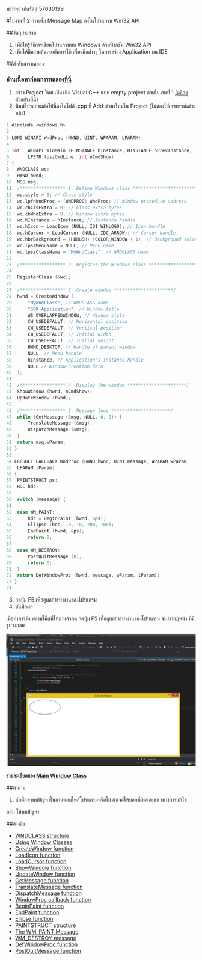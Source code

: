 
พรทิพย์  เกิดรัตนฺ์  57030199

#ใบงานที่ 2 การเพิ่ม Message Map ลงในโปรแกรม Win32 API

##วัตถุประสงค์

1. เพื่อให้รู้วิธีการเขียนโปรแกรมบน Windows ด้วยฟังก์ชัน Win32 API
1. เพื่อให้มีความคุ้นเคยกับการใช้เครื่องมือต่างๆ ในการสร้าง Application บน IDE

##ลำดับการทดลอง
### อ่านเนื้อหาก่อนการทดลอง[ที่นี่](https://github.com/Desktop-Programming-Lab-2559/LAB-02/blob/master/LabIntro.md)
1. สร้าง Project ใหม่ เป็นชนิด Visual C++ แบบ empty project ตามใบงานที่ 1 [ (คลิกดูตัวอย่างที่นี่)](https://github.com/Desktop-Programming-Lab-2559/LAB-01#%E0%B8%A5%E0%B8%B3%E0%B8%94%E0%B8%B1%E0%B8%9A%E0%B8%81%E0%B8%B2%E0%B8%A3%E0%B8%97%E0%B8%94%E0%B8%A5%E0%B8%AD%E0%B8%87)
2. พิมพ์โปรแกรมต่อไปนี้ลงไนไฟล์ .cpp ที่ Add เข้ามาใหม่ใน Project  (ไม่ต้องใส่เลขบรรทัดข้างหน้า)

```c 
1 #include <windows.h>
2
3 LONG WINAPI WndProc (HWND, UINT, WPARAM, LPARAM);
4
5 int 	WINAPI WinMain (HINSTANCE hInstance, HINSTANCE hPrevInstance,
6     	LPSTR lpszCmdLine, int nCmdShow)
7 {
8 	WNDCLASS wc;
9  	HWND hwnd;
10 	MSG msg;
11 	/***************** 1. Define Windows class ****************************/
12 	wc.style = 0; // Class style
13 	wc.lpfnWndProc = (WNDPROC) WndProc; // Window procedure address
14 	wc.cbClsExtra = 0; // Class extra bytes
15 	wc.cbWndExtra = 0; // Window extra bytes
16 	wc.hInstance = hInstance; // Instance handle
17 	wc.hIcon = LoadIcon (NULL, IDI_WINLOGO); // Icon handle
18 	wc.hCursor = LoadCursor (NULL, IDC_ARROW); // Cursor handle
19 	wc.hbrBackground = (HBRUSH) (COLOR_WINDOW + 1); // Background color
20 	wc.lpszMenuName = NULL; // Menu name
21 	wc.lpszClassName = "MyWndClass"; // WNDCLASS name
22
23 	/***************** 2. Register the Windows class **********************/
24
25 	RegisterClass (&wc);
26
27 	/***************** 3. Create window **********************/
28 	hwnd = CreateWindow (
29 		"MyWndClass", // WNDCLASS name
30 		"SDK Application", // Window title
31 		WS_OVERLAPPEDWINDOW, // Window style
32 		CW_USEDEFAULT, // Horizontal position
33 		CW_USEDEFAULT, // Vertical position
34 		CW_USEDEFAULT, // Initial width
35 		CW_USEDEFAULT, // Initial height
36 		HWND_DESKTOP, // Handle of parent window
37 		NULL, // Menu handle
38 		hInstance, // Application's instance handle
39 		NULL // Window-creation data
40 	);
41
42 	/***************** 4. Display the window **********************/
43 	ShowWindow (hwnd, nCmdShow);
44 	UpdateWindow (hwnd);
45
46 	/***************** 5. Message loop **********************/
47 	while (GetMessage (&msg, NULL, 0, 0)) {
48 		TranslateMessage (&msg);
49 		DispatchMessage (&msg);
50 	}
51 	return msg.wParam;
52 }
53
54 LRESULT CALLBACK WndProc (HWND hwnd, UINT message, WPARAM wParam,
55 	LPARAM lParam)
56 {
57 	PAINTSTRUCT ps;
58 	HDC hdc;
59
60 	switch (message) {
61
62 	case WM_PAINT:
63 		hdc = BeginPaint (hwnd, &ps);
64 		Ellipse (hdc, 10, 10, 200, 100);
65 		EndPaint (hwnd, &ps);
66 		return 0;
67
68 	case WM_DESTROY:
69 		PostQuitMessage (0);
70 		return 0;
71 	}
72 	return DefWindowProc (hwnd, message, wParam, lParam);
73 }
74
```
3. กดปุ่ม F5 เพื่อดูผลการทำงานของโปรแกรม
4. บันทึกผล

เมื่อทำการพิมพ์ตามโค๊ตที่ให้มาแล้วกด กดปุ่ม F5 เพื่อดูผลการทำงานของโปรแกรม จะปรากฎหน้า ที่มีรูปวงกลม

![](https://github.com/prontip/LAB-02/blob/master/imgs/lab2.jpg?raw=true)


**รายละเอียดของ [Main Window Class](http://www.functionx.com/win32/Lesson01b.htm)**

##คำถาม 
1.	นักศึกษาพบปัญหาในกานคอมไพล์โปรแกรมหรือไม่ ถ้าเจอให้บอกที่ผิดและแนวทางการแก้ไข

ตอบ ไม่พบปัญหา

##อ้างอิง


* [WNDCLASS structure](https://msdn.microsoft.com/en-us/library/windows/desktop/ms633576(v=vs.85).aspx)
* [Using Window Classes](https://msdn.microsoft.com/en-us/library/windows/desktop/ms633575(v=vs.85).aspx)
* [CreateWindow function](https://msdn.microsoft.com/en-us/library/windows/desktop/ms632679(v=vs.85).aspx)
* [LoadIcon function](https://msdn.microsoft.com/en-us/library/windows/desktop/ms648072(v=vs.85).aspx)
* [LoadCursor function](https://msdn.microsoft.com/en-us/library/windows/desktop/ms648391(v=vs.85).aspx)
* [ShowWindow function](https://msdn.microsoft.com/en-us/library/windows/desktop/ms633548(v=vs.85).aspx)
* [UpdateWindow function](https://msdn.microsoft.com/en-us/library/windows/desktop/dd145167(v=vs.85).aspx)
* [GetMessage function](https://msdn.microsoft.com/en-us/library/windows/desktop/ms644936(v=vs.85).aspx)
* [TranslateMessage function](https://msdn.microsoft.com/en-us/library/windows/desktop/ms644955(v=vs.85).aspx)
* [DispatchMessage function](https://msdn.microsoft.com/en-us/library/windows/desktop/ms644934(v=vs.85).aspx)
* [WindowProc callback function](https://msdn.microsoft.com/en-us/library/windows/desktop/ms633573(v=vs.85).aspx)
* [BeginPaint function](https://msdn.microsoft.com/en-us/library/windows/desktop/dd183362(v=vs.85).aspx)
* [EndPaint function](https://msdn.microsoft.com/en-us/library/windows/desktop/dd162598(v=vs.85).aspx)
* [Ellipse function](https://msdn.microsoft.com/en-us/library/windows/desktop/dd162510(v=vs.85).aspx)
* [PAINTSTRUCT structure](https://msdn.microsoft.com/en-us/library/windows/desktop/dd162768(v=vs.85).aspx)
* [The WM_PAINT Message](https://msdn.microsoft.com/en-us/library/windows/desktop/dd145137(v=vs.85).aspx)
* [WM_DESTROY message](https://msdn.microsoft.com/en-us/library/windows/desktop/ms632620(v=vs.85).aspx)
* [DefWindowProc function](https://msdn.microsoft.com/en-us/library/windows/desktop/ms633572(v=vs.85).aspx)
* [PostQuitMessage function](https://msdn.microsoft.com/en-us/library/windows/desktop/ms644945(v=vs.85).aspx)
 


